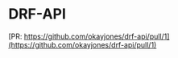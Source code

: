# DRF-API

[PR: https://github.com/okayjones/drf-api/pull/1](https://github.com/okayjones/drf-api/pull/1)